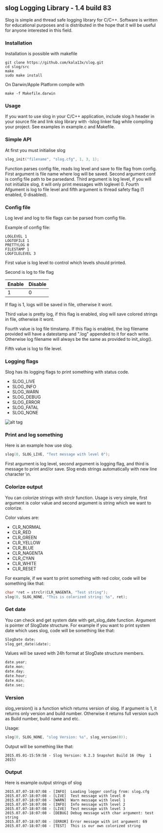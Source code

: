 ## slog Logging Library - 1.4 build 83
Slog is simple and thread safe logging library for C/C++. Software is written for educational purposes and is distributed in the hope that it will be useful for anyone interested in this field.

### Installation
Installation is possible with makefile
```
git clone https://github.com/kala13x/slog.git
cd slog/src
make
sudo make install
```

On Darwin/Apple Platform compile with
```
make -f Makefile.darwin
```

### Usage
If you want to use slog in your C/C++ application, include slog.h header in your source file and link slog library with -lslog linker flag while compiling your project. See examples in example.c and Makefile.


### Simple API
At first you must initialise slog
```c
slog_init("filename", "slog.cfg", 1, 3, 1);
```
Function parses config file, reads log level and save to file flag from config. First argument is file name where log will be saved. Second argument conf is config file path to be parsedand. Third argument is log level, if you will not initialize slog, it will only print messages with loglevel 0. Fourth Afgument is log to file level and fifth argument is thread safety flag (1 enabled, 0 disabled).


### Config file

Log level and log to file flags can be parsed from config file.

Example of config file:
```
LOGLEVEL 1
LOGTOFILE 1
PRETTYLOG 0
FILESTAMP 1
LOGFILELEVEL 3
```
First value is log level to control which levels should printed.

Second is log to file flag

Enable   | Disable
---------|---------
1        | 0

If flag is 1, logs will be saved in file, otherwise it wont.

Third value is pretty log, if this flag is enabled, slog will save colored strings in file, otherwise it wont.

Fourth value is log file timstamp. If this flag is enabled, the log filename provided will have a datestamp and ".log" appended to it for each write. Otherwise log filename will always be the same as provided to init_slog().

Fifth value is log to file level.

### Logging flags
Slog has its logging flags to print something with status code.

- SLOG_LIVE
- SLOG_INFO
- SLOG_WARN
- SLOG_DEBUG
- SLOG_ERROR
- SLOG_FATAL
- SLOG_NONE

![alt tag](https://github.com/kala13x/slog/blob/master/slog.png)

### Print and log something
Here is an example how use slog.
```c
slog(0, SLOG_LIVE, "Test message with level 0");
```
First argument is log level, second argument is logging flag, and third is message to print and/or save. Slog ends strings automatically with new line character \n.

### Colorize output
You can colorize strings with strclr function. Usage is very simple, first argument is color value and second argument is string which we want to colorize.

Color values are:

- CLR_NORMAL
- CLR_RED
- CLR_GREEN
- CLR_YELLOW
- CLR_BLUE
- CLR_NAGENTA
- CLR_CYAN
- CLR_WHITE
- CLR_RESET

For example, if we want to print something with red color, code will be something like that:
```c
char *ret = strclr(CLR_NAGENTA, "Test string");
slog(0, SLOG_NONE, "This is colorized string: %s", ret);
```

### Get date
You can check and get system date with get_slog_date function. Argument is pointer of SlogDate structure. For example if you want to print system date which uses slog, code will be something like that:
```c
SlogDate date;
slog_get_date(&date);
```
Values will be saved with 24h format at SlogDate structure members.
```c
date.year;
date.mon;
date.day;
date.hour;
date.min;
date.sec;
```

### Version
slog_version() is a function which returns version of slog. If argument is 1, it returns only version and build number. Otherwise it returns full version such as Build number, build name and etc.

Usage:
```c
slog(0, SLOG_NONE, "slog Version: %s", slog_version(0));
```
Output will be something like that:
```
2015.05.01-15:59:58 - Slog Version: 0.2.3 Snapshot Build 16 (May  1 2015)
```

### Output
Here is example output strings of slog
```
2015.07.07-18:07:08 - [INFO]  Loading logger config from: slog.cfg
2015.07.07-18:07:08 - [LIVE]  Test message with level 0
2015.07.07-18:07:08 - [WARN]  Warn message with level 1
2015.07.07-18:07:08 - [INFO]  Info message with level 2
2015.07.07-18:07:08 - [LIVE]  Test message with level 3
2015.07.07-18:07:08 - [DEBUG] Debug message with char argument: test string
2015.07.07-18:07:08 - [ERROR] Error message with int argument: 69
2015.07.07-18:07:08 - [TEST]  This is our own colorized string

```

